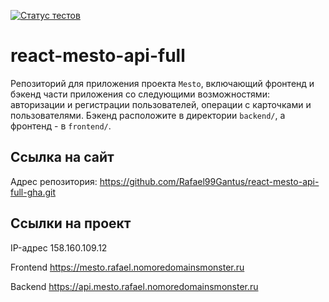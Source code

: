 [![Статус тестов](../../actions/workflows/tests.yml/badge.svg)](../../actions/workflows/tests.yml)

# react-mesto-api-full
Репозиторий для приложения проекта `Mesto`, включающий фронтенд и бэкенд части приложения со следующими возможностями: авторизации и регистрации пользователей, операции с карточками и пользователями. Бэкенд расположите в директории `backend/`, а фронтенд - в `frontend/`. 
  
## Ссылка на сайт



Адрес репозитория: https://github.com/Rafael99Gantus/react-mesto-api-full-gha.git

## Ссылки на проект

IP-адрес 158.160.109.12

Frontend https://mesto.rafael.nomoredomainsmonster.ru

Backend https://api.mesto.rafael.nomoredomainsmonster.ru
